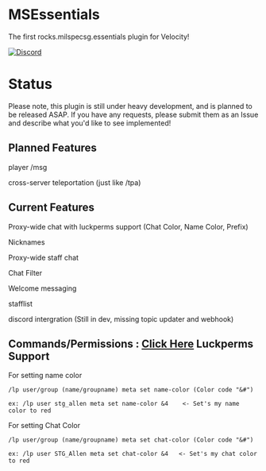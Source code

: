 # MSEssentials
The first rocks.milspecsg.essentials plugin for Velocity!

[![Discord](https://img.shields.io/discord/619325430431875072?style=for-the-badge)](https://discord.gg/6cXUEQJ)

# Status
Please note, this plugin is still under heavy development, and is planned to be released ASAP.
If you have any requests, please submit them as an Issue and describe what you'd like to see implemented!

## Planned Features
player /msg

cross-server teleportation (just like /tpa)

## Current Features
Proxy-wide chat with luckperms support (Chat Color, Name Color, Prefix)

Nicknames

Proxy-wide staff chat

Chat Filter

Welcome messaging

stafflist

discord intergration (Still in dev, missing topic updater and webhook)

Commands/Permissions : [Click Here](https://github.com/STG-Allen/MSEssentials/wiki/Commands)
Luckperms Support
-
For setting name color
    
    /lp user/group (name/groupname) meta set name-color (Color code "&#")
    
    ex: /lp user stg_allen meta set name-color &4    <- Set's my name color to red

For setting Chat Color

    /lp user/group (name/groupname) meta set chat-color (Color code "&#")
    
    ex: /lp user STG_Allen meta set chat-color &4   <- Set's my chat color to red
